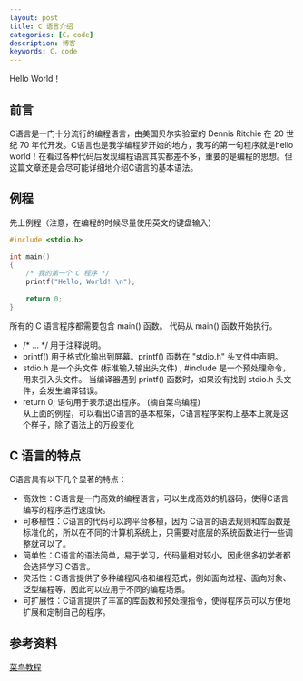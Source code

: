 ```yaml
---
layout: post
title: C 语言介绍
categories: [C，code]
description: 博客
keywords: C，code
---
```

Hello World！  

## 前言
C语言是一门十分流行的编程语言，由美国贝尔实验室的 Dennis Ritchie 在 20 世纪 70 年代开发。C语言也是我学编程梦开始的地方，我写的第一句程序就是hello world！在看过各种代码后发现编程语言其实都差不多，重要的是编程的思想。但这篇文章还是会尽可能详细地介绍C语言的基本语法。

## 例程
先上例程（注意，在编程的时候尽量使用英文的键盘输入）  

```C
#include <stdio.h>
 
int main()
{
    /* 我的第一个 C 程序 */
    printf("Hello, World! \n");
 
    return 0;
}

```

所有的 C 语言程序都需要包含 main() 函数。 代码从 main() 函数开始执行。
- /* ... */ 用于注释说明。
- printf() 用于格式化输出到屏幕。printf() 函数在 "stdio.h" 头文件中声明。
- stdio.h 是一个头文件 (标准输入输出头文件) , #include 是一个预处理命令，用来引入头文件。 当编译器遇到 printf() 函数时，如果没有找到 stdio.h 头文件，会发生编译错误。
- return 0; 语句用于表示退出程序。
(摘自菜鸟编程)  
从上面的例程，可以看出C语言的基本框架，C语言程序架构上基本上就是这个样子，除了语法上的万般变化

## C 语言的特点

C语言具有以下几个显著的特点：
- 高效性：C语言是一门高效的编程语言，可以生成高效的机器码，使得C语言编写的程序运行速度快。
- 可移植性：C语言的代码可以跨平台移植，因为 C语言的语法规则和库函数是标准化的，所以在不同的计算机系统上，只需要对底层的系统函数进行一些调整就可以了。
- 简单性：C语言的语法简单，易于学习，代码量相对较小，因此很多初学者都会选择学习 C语言。
- 灵活性：C语言提供了多种编程风格和编程范式，例如面向过程、面向对象、泛型编程等，因此可以应用于不同的编程场景。
- 可扩展性：C语言提供了丰富的库函数和预处理指令，使得程序员可以方便地扩展和定制自己的程序。




## 参考资料
[菜鸟教程](https://www.runoob.com/cprogramming/c-tutorial.html)  


